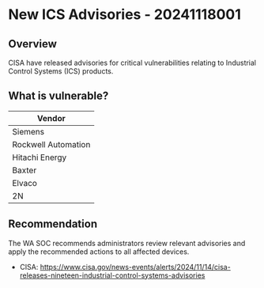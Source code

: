 # New ICS Advisories - 20241118001

## Overview

CISA have released advisories for critical vulnerabilities relating to Industrial Control Systems (ICS) products.

## What is vulnerable?

| Vendor                |
| --------------------- |
| Siemens               |
| Rockwell Automation   |
| Hitachi Energy        |
| Baxter                |
| Elvaco                |
| 2N                    |

## Recommendation

The WA SOC recommends administrators review relevant advisories and apply the recommended actions to all affected devices.

- CISA: <https://www.cisa.gov/news-events/alerts/2024/11/14/cisa-releases-nineteen-industrial-control-systems-advisories>
